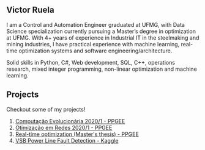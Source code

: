 ## Victor Ruela

I am a Control and Automation Engineer graduated at UFMG, with Data Science specialization currently pursuing a Master’s degree in optimization at UFMG. With 4+ years of experience in Industrial IT in the steelmaking and mining industries, I have practical experience with machine learning, real-time optimization systems and software engineering/architecture. 

Solid skills in Python, C#, Web development, SQL, C++, operations research, mixed integer programming, non-linear optimization and machine learning. 


## Projects
Checkout some of my projects!

1. [Computação Evolucionária 2020/1 - PPGEE](https://github.com/vicrsp/ce-ppgee)
2. [Otimização em Redes 2020/1 - PPGEE](https://github.com/vicrsp/otredes-ppgee)
3. [Real-time optimization (Master's thesis) - PPGEE](https://github.com/vicrsp/rto)
4. [VSB Power Line Fault Detection - Kaggle](https://github.com/vicrsp/mlen-capstone-udacity)


